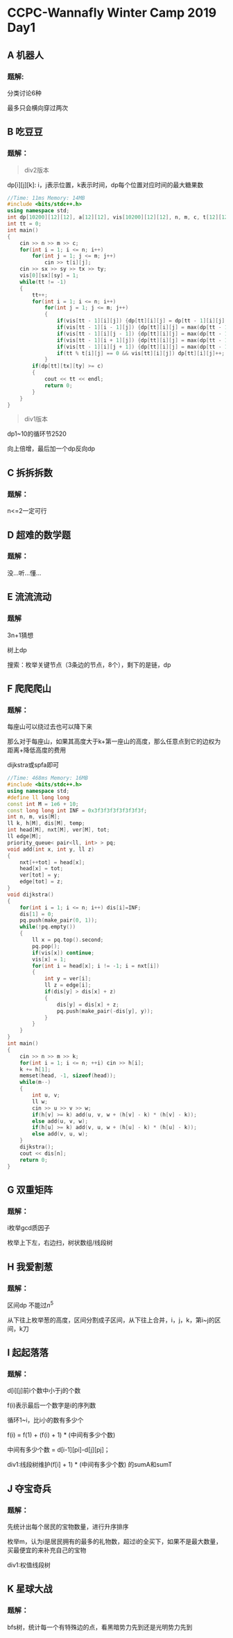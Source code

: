 # CCPC-Wannafly Winter Camp 2019 Day1
## A 机器人

### 题解:

分类讨论6种

最多只会横向穿过两次

## B 吃豆豆

### 题解：

> div2版本

dp\[i]\[j]\[k]: i，j表示位置，k表示时间，dp每个位置对应时间的最大糖果数

```c++
//Time: 11ms Memory: 14MB
#include <bits/stdc++.h>
using namespace std;
int dp[10200][12][12], a[12][12], vis[10200][12][12], n, m, c, t[12][12], sx, sy, tx, ty; 
int tt = 0; 
int main()
{
	cin >> n >> m >> c;
	for(int i = 1; i <= n; i++)
		for(int j = 1; j <= m; j++)
			cin >> t[i][j];
	cin >> sx >> sy >> tx >> ty;
	vis[0][sx][sy] = 1;
	while(tt != -1) 
	{
		tt++;
		for(int i = 1; i <= n; i++)
			for(int j = 1; j <= m; j++)
			{
				if(vis[tt - 1][i][j]) {dp[tt][i][j] = dp[tt - 1][i][j]; vis[tt][i][j] = 1;} 
				if(vis[tt - 1][i - 1][j]) {dp[tt][i][j] = max(dp[tt - 1][i - 1][j], dp[tt][i][j]); vis[tt][i][j] = 1;} 
				if(vis[tt - 1][i][j - 1]) {dp[tt][i][j] = max(dp[tt - 1][i][j - 1], dp[tt][i][j]); vis[tt][i][j] = 1;} 
				if(vis[tt - 1][i + 1][j]) {dp[tt][i][j] = max(dp[tt - 1][i + 1][j], dp[tt][i][j]); vis[tt][i][j] = 1;}
				if(vis[tt - 1][i][j + 1]) {dp[tt][i][j] = max(dp[tt - 1][i][j + 1], dp[tt][i][j]); vis[tt][i][j] = 1;} 
				if(tt % t[i][j] == 0 && vis[tt][i][j]) dp[tt][i][j]++;
			}
		if(dp[tt][tx][ty] >= c)
		{
			cout << tt << endl;
			return 0; 
		} 
	} 
}
```
> div1版本

dp1~10的循环节2520

向上倍增，最后加一个dp反向dp

## C 拆拆拆数

### 题解：

n<=2一定可行

## D 超难的数学题

### 题解：

没...听...懂...

## E 流流流动

### 题解

3n+1猜想

树上dp

搜索：枚举关键节点（3条边的节点，8个），剩下的是链，dp

## F 爬爬爬山

### 题解：

每座山可以绕过去也可以降下来

那么对于每座山，如果其高度大于k+第一座山的高度，那么任意点到它的边权为距离+降低高度的费用

dijkstra或spfa即可

```c++
//Time: 468ms Memory: 16MB
#include <bits/stdc++.h>
using namespace std;
#define ll long long
const int M = 1e6 + 10;
const long long int INF = 0x3f3f3f3f3f3f3f3f;
int n, m, vis[M];
ll k, h[M], dis[M], temp;
int head[M], nxt[M], ver[M], tot;
ll edge[M];
priority_queue< pair<ll, int> > pq;
void add(int x, int y, ll z)
{
    nxt[++tot] = head[x];
    head[x] = tot;
    ver[tot] = y;
    edge[tot] = z;
}
void dijkstra()
{
    for(int i = 1; i <= n; i++) dis[i]=INF;
    dis[1] = 0;
    pq.push(make_pair(0, 1));
    while(!pq.empty())
    {
        ll x = pq.top().second;
        pq.pop();
        if(vis[x]) continue;
        vis[x] = 1;
        for(int i = head[x]; i != -1; i = nxt[i])
        {
            int y = ver[i];
            ll z = edge[i];
            if(dis[y] > dis[x] + z)
            {
                dis[y] = dis[x] + z;
                pq.push(make_pair(-dis[y], y));
            }
        }
    }
}
int main()
{
    cin >> n >> m >> k;
    for(int i = 1; i <= n; ++i) cin >> h[i];
    k += h[1];
    memset(head, -1, sizeof(head));
    while(m--)
    {
        int u, v;
        ll w;
        cin >> u >> v >> w;
        if(h[v] >= k) add(u, v, w + (h[v] - k) * (h[v] - k));
        else add(u, v, w);
        if(h[u] >= k) add(v, u, w + (h[u] - k) * (h[u] - k));
        else add(v, u, w);
    }
    dijkstra();
    cout << dis[n];
    return 0;
}
```

## G 双重矩阵

### 题解：

i枚举gcd质因子

枚举上下左，右边扫，树状数组/线段树

## H 我爱割葱

### 题解：

区间dp 不能过$n^5$

从下往上枚举葱的高度，区间分割成子区间，从下往上合并，i，j，k，第i~j的区间，k刀

## I 起起落落

### 题解：

d\[i]\[j]前i个数中小于j的个数

f(i)表示最后一个数字是i的序列数

循环1~i，比i小的数有多少个

f(i) = f(1) + (f(i) + 1) * (中间有多少个数)

中间有多少个数 = d\[i-1]\[pi]-d\[j]\[pj]；

div1:线段树维护(f\[i] + 1) * (中间有多少个数) 的sumA和sumT

## J 夺宝奇兵

### 题解：

先统计出每个居民的宝物数量，进行升序排序

枚举m，认为i是居民拥有的最多的礼物数，超过i的全买下，如果不是最大数量，买最便宜的来补充自己的宝物

div1:权值线段树

## K 星球大战

### 题解：

bfs树，统计每一个有特殊边的点，看黑暗势力先到还是光明势力先到


